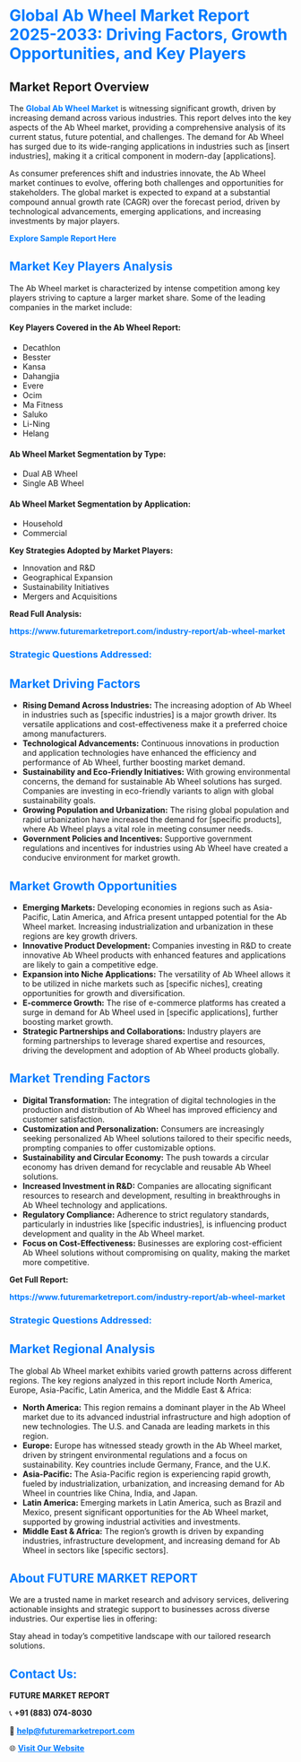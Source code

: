 <h1 style="color: #007BFF;">Global Ab Wheel Market Report 2025-2033: Driving Factors, Growth Opportunities, and Key Players</h1>

<section id="overview">
<h2>Market Report Overview</h2>
<p>The <a href="https://www.futuremarketreport.com/industry-report/ab-wheel-market" style="color: #007BFF; text-decoration: none;"><strong>Global Ab Wheel Market</strong></a> is witnessing significant growth, driven by increasing demand across various industries. This report delves into the key aspects of the Ab Wheel market, providing a comprehensive analysis of its current status, future potential, and challenges. The demand for Ab Wheel has surged due to its wide-ranging applications in industries such as [insert industries], making it a critical component in modern-day [applications].</p>
<p>As consumer preferences shift and industries innovate, the Ab Wheel market continues to evolve, offering both challenges and opportunities for stakeholders. The global market is expected to expand at a substantial compound annual growth rate (CAGR) over the forecast period, driven by technological advancements, emerging applications, and increasing investments by major players.</p>
</section>

<section id="overview">
<p><a href="https://www.futuremarketreport.com/request-sample/reportId=46309" style="color: #007BFF; text-decoration: none;"><strong>Explore Sample Report Here</strong></a></p>
</section>

<section id="key-players">
<h2 style="color: #007BFF;">Market Key Players Analysis</h2>
<p>The Ab Wheel market is characterized by intense competition among key players striving to capture a larger market share. Some of the leading companies in the market include:</p>
<h4>Key Players Covered in the Ab Wheel Report:</h4>
<ul><li>Decathlon</li><li>Besster</li><li>Kansa</li><li>Dahangjia</li><li>Evere</li><li>Ocim</li><li>Ma Fitness</li><li>Saluko</li><li>Li-Ning</li><li>Helang</li></ul>
<h4>Ab Wheel Market Segmentation by Type:</h4>
<ul><li>Dual AB Wheel</li><li>Single AB Wheel</li></ul>

<h4>Ab Wheel Market Segmentation by Application:</h4>
<ul><li>Household</li><li>Commercial</li></ul>
<p><strong>Key Strategies Adopted by Market Players:</strong></p>
<ul>
<li>Innovation and R&D</li>
<li>Geographical Expansion</li>
<li>Sustainability Initiatives</li>
<li>Mergers and Acquisitions</li>
</ul>
</section>

<section>
<p><strong>Read Full Analysis: </strong></p><a href="https://www.futuremarketreport.com/industry-report/ab-wheel-market" style="color: #007BFF; text-decoration: none;"><strong>https://www.futuremarketreport.com/industry-report/ab-wheel-market</strong></a>
<h3 style="color: #007BFF;">Strategic Questions Addressed:</h3>
</section>

<section id="driving-factors">
<h2 style="color: #007BFF;">Market Driving Factors</h2>
<ul>
<li><strong>Rising Demand Across Industries:</strong> The increasing adoption of Ab Wheel in industries such as [specific industries] is a major growth driver. Its versatile applications and cost-effectiveness make it a preferred choice among manufacturers.</li>
<li><strong>Technological Advancements:</strong> Continuous innovations in production and application technologies have enhanced the efficiency and performance of Ab Wheel, further boosting market demand.</li>
<li><strong>Sustainability and Eco-Friendly Initiatives:</strong> With growing environmental concerns, the demand for sustainable Ab Wheel solutions has surged. Companies are investing in eco-friendly variants to align with global sustainability goals.</li>
<li><strong>Growing Population and Urbanization:</strong> The rising global population and rapid urbanization have increased the demand for [specific products], where Ab Wheel plays a vital role in meeting consumer needs.</li>
<li><strong>Government Policies and Incentives:</strong> Supportive government regulations and incentives for industries using Ab Wheel have created a conducive environment for market growth.</li>
</ul>
</section>

<section id="growth-opportunities">
<h2 style="color: #007BFF;">Market Growth Opportunities</h2>
<ul>
<li><strong>Emerging Markets:</strong> Developing economies in regions such as Asia-Pacific, Latin America, and Africa present untapped potential for the Ab Wheel market. Increasing industrialization and urbanization in these regions are key growth drivers.</li>
<li><strong>Innovative Product Development:</strong> Companies investing in R&D to create innovative Ab Wheel products with enhanced features and applications are likely to gain a competitive edge.</li>
<li><strong>Expansion into Niche Applications:</strong> The versatility of Ab Wheel allows it to be utilized in niche markets such as [specific niches], creating opportunities for growth and diversification.</li>
<li><strong>E-commerce Growth:</strong> The rise of e-commerce platforms has created a surge in demand for Ab Wheel used in [specific applications], further boosting market growth.</li>
<li><strong>Strategic Partnerships and Collaborations:</strong> Industry players are forming partnerships to leverage shared expertise and resources, driving the development and adoption of Ab Wheel products globally.</li>
</ul>
</section>

<section id="trending-factors">
<h2 style="color: #007BFF;">Market Trending Factors</h2>
<ul>
<li><strong>Digital Transformation:</strong> The integration of digital technologies in the production and distribution of Ab Wheel has improved efficiency and customer satisfaction.</li>
<li><strong>Customization and Personalization:</strong> Consumers are increasingly seeking personalized Ab Wheel solutions tailored to their specific needs, prompting companies to offer customizable options.</li>
<li><strong>Sustainability and Circular Economy:</strong> The push towards a circular economy has driven demand for recyclable and reusable Ab Wheel solutions.</li>
<li><strong>Increased Investment in R&D:</strong> Companies are allocating significant resources to research and development, resulting in breakthroughs in Ab Wheel technology and applications.</li>
<li><strong>Regulatory Compliance:</strong> Adherence to strict regulatory standards, particularly in industries like [specific industries], is influencing product development and quality in the Ab Wheel market.</li>
<li><strong>Focus on Cost-Effectiveness:</strong> Businesses are exploring cost-efficient Ab Wheel solutions without compromising on quality, making the market more competitive.</li>
</ul>
</section>

<section>
<p><strong>Get Full Report: </strong></p><a href="https://www.futuremarketreport.com/industry-report/ab-wheel-market" style="color: #007BFF; text-decoration: none;"><strong>https://www.futuremarketreport.com/industry-report/ab-wheel-market</strong></a>
<h3 style="color: #007BFF;">Strategic Questions Addressed:</h3>
</section>


<section id="regional-analysis">
<h2 style="color: #007BFF;">Market Regional Analysis</h2>
<p>The global Ab Wheel market exhibits varied growth patterns across different regions. The key regions analyzed in this report include North America, Europe, Asia-Pacific, Latin America, and the Middle East & Africa:</p>
<ul>
<li><strong>North America:</strong> This region remains a dominant player in the Ab Wheel market due to its advanced industrial infrastructure and high adoption of new technologies. The U.S. and Canada are leading markets in this region.</li>
<li><strong>Europe:</strong> Europe has witnessed steady growth in the Ab Wheel market, driven by stringent environmental regulations and a focus on sustainability. Key countries include Germany, France, and the U.K.</li>
<li><strong>Asia-Pacific:</strong> The Asia-Pacific region is experiencing rapid growth, fueled by industrialization, urbanization, and increasing demand for Ab Wheel in countries like China, India, and Japan.</li>
<li><strong>Latin America:</strong> Emerging markets in Latin America, such as Brazil and Mexico, present significant opportunities for the Ab Wheel market, supported by growing industrial activities and investments.</li>
<li><strong>Middle East & Africa:</strong> The region’s growth is driven by expanding industries, infrastructure development, and increasing demand for Ab Wheel in sectors like [specific sectors].</li>
</ul>
</section>

<footer>
<h2 style="color: #007BFF;">About FUTURE MARKET REPORT</h2>
<p>We are a trusted name in market research and advisory services, delivering actionable insights and strategic support to businesses across diverse industries. Our expertise lies in offering:</p>

<p>Stay ahead in today’s competitive landscape with our tailored research solutions.</p>

<h2 style="color: #007BFF;">Contact Us:</h2>
<p><strong>FUTURE MARKET REPORT</strong></p>
<p>📞 <strong>+91 (883) 074-8030</strong></p>
<p>📧 <strong><a href="mailto:help@futuremarketreport.com" style="color: #007BFF;">help@futuremarketreport.com</a></strong></p>
<p>🌐 <strong><a href="https://www.futuremarketreport.com/" style="color: #007BFF;">Visit Our Website</a></strong></p>
</footer>